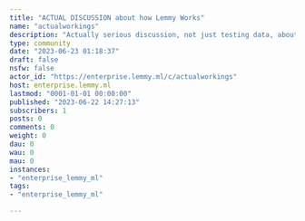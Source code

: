 ```yaml
---
title: "ACTUAL DISCUSSION about how Lemmy Works" 
name: "actualworkings"
description: "Actually serious discussion, not just testing data, about how Lemmy works.First off, this server needs actual testing to ensure upgrades and database are working. So some actual users testing the latest release is a good idea.Second, gives some content that keeps people coming here to be reminded the importance of testing."
type: community
date: "2023-06-23 01:18:37"
draft: false
nsfw: false
actor_id: "https://enterprise.lemmy.ml/c/actualworkings"
host: enterprise.lemmy.ml
lastmod: "0001-01-01 00:00:00"
published: "2023-06-22 14:27:13"
subscribers: 1
posts: 0
comments: 0
weight: 0
dau: 0
wau: 0
mau: 0
instances:
- "enterprise_lemmy_ml"
tags: 
- "enterprise_lemmy_ml"

---
```

